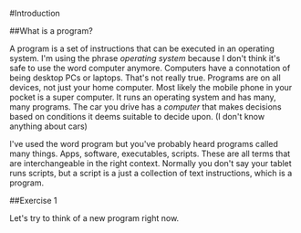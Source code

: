 #Introduction

##What is a program?

A program is a set of instructions that can be executed in an operating system. I'm using the phrase *operating system* because I don't think it's safe to use the word computer anymore. Computers have a connotation of being desktop PCs or laptops. That's not really true. Programs are on all devices, not just your home computer. Most likely the mobile phone in your pocket is a super computer. It runs an operating system and has many, many programs. The car you drive has a *computer* that makes decisions based on conditions it deems suitable to decide upon. (I don't know anything about cars)

I've used the word program but you've probably heard programs called many things. Apps, software, executables, scripts. These are all terms that are interchangeable in the right context. Normally you don't say your tablet runs scripts, but a script is a just a collection of text instructions, which is a program.

##Exercise 1

Let's try to think of a new program right now. 
